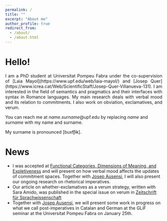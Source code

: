 ```yaml
---
permalink: /
title: ""
excerpt: "About me"
author_profile: true
redirect_from: 
  - /about/
  - /about.html
---
```


Hello!
======
<p><div align="justify">I am a PhD student at Universitat Pompeu Fabra under the co-supervision of [Laia Mayol](https://www.upf.edu/web/laia-mayol/) and [Josep Quer](https://www.icrea.cat/Web/ScientificStaff/Josep-Quer-Villanueva-131). I am interested in the field of semantics and pragmatics and their interfaces with syntax in Romance languages. My main research deals with verbal mood and its relation to commitments. I also work on obviation, exclamatives, and verum.</div></p>

You can reach me at *name*.*surname*@upf.edu by replacing *name* and *surname* with my name and surname.

My surname is pronounced [buxt͡ʃɨk].

News
======
- I was accepted at [Functional Categories, Dimensions of Meaning, and Expletiveness](https://filcat.uab.cat/call-for-papers-per-al-workshop-functional-categories-dimensions-of-meaning-and-expletiveness/) and will present on how verbal mood affects the updates of commitment spaces. Together with [Josep Ausensi](https://sites.google.com/view/ausensijosep/), I will also present our ongoing research on rhetorical imperatives.
- Our article on whether-exclamatives as a verum strategy, written with Sara Amido, was published in the special issue on verum in [Zeitschrift für Sprachwissenschaft](https://www.degruyter.com/document/doi/10.1515/zfs-2023-2014/html)
- Together with [Josep Ausensi](https://sites.google.com/view/ausensijosep/), we will present some work in progress on what we call post-imperatives in Catalan and German at the GLiF seminar at the Universitat Pompeu Fabra on January 25th.
